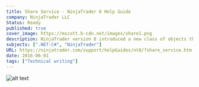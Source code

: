 ```yaml
---
title: Share Service - NinjaTrader 8 Help Guide
company: NinjaTrader LLC
Status: Ready
published: true
cover_image: https://mscott.b-cdn.net/images/share1.png
description: NinjaTrader version 8 introduced a new class of objects that could be used to communicate to 3rd party APIs like Twitter, Facebook, or custom made to meet customer use cases. This was the API Reference that enabled a developer to start using this group of methods and types.
subjects: [".NET-C#", "NinjaTrader"]
URL: https://ninjatrader.com/support/helpGuides/nt8/?share_service.htm
date: 2016-06-01
tags: ["Technical writing"]
---
```


![alt text](https://mscott.b-cdn.net/images/share1.png)
